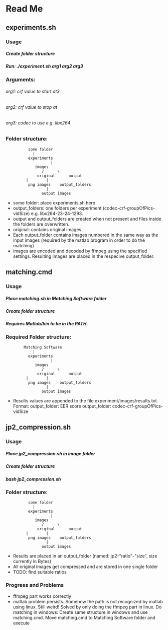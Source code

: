 # Read Me

## experiments.sh
### Usage
##### Create folder structure
##### Run: ./experiment.sh arg1 arg2 arg3

### Arguments:
###### arg1: crf value to start at3
###### arg2: crf value to stop at
###### arg3: codec to use e.g. libx264

### Folder structure:

			  some folder
				|
			  experiments
	     		        |
			     images
		            /      \
	              original      output
			 | 	      |
	 	      png images    output_folders
				      |
				    output images

* some folder: place experiments.sh here
* output_folders: one folders per experiment (codec-crf-groupOfPics-vidSize) e.g. libx264-23-24-1293.
* output and output_folders are created when not present and files inside the folders are overwritten.
* original: contains original images.
* Each output_folder contains images numbered in the same way as the input images (required by the matlab program in order to do the matching)
* images are encoded and decoded by ffmpeg using the specified settings. Resulting images
	are placed in the respecive output_folder.

## matching.cmd
### Usage
##### Place matching.sh in Matching Software folder
##### Create folder structure
##### Requires Matlab/bin to be in the PATH.

### Required Folder structure:

			Matching Software
				|
			  experiments
	     		        |
			     images
		            /      \
	              original      output
			 | 	      |
	 	      png images    output_folders
				      |
				    output images

* Results values are appended to the file experiment/images/results.txt.
  Format: output_folder: EER score
  output_folder: codec-crf-groupOfPics-vidSize

## jp2_compression.sh
### Usage
##### Place jp2_compression.sh in image folder
##### Create folder structure
##### bash jp2_compression.sh

### Folder structure:

			  some folder
				|
			  experiments
	     		        |
			     images
		            /      \
	              original      output
			 | 	      |
	 	      png images    output_folders
				      |
				    output images

* Results are placed in an output_folder (named: jp2-"ratio"-"size", size currently in Bytes)
* All original images get compressed and are stored in one single folder
* TODO: find suitable ratios

### Progress and Problems
* ffmpeg part works correctly
* matlab problem persists. Somehow the path is not recognized by matlab using linux. Still weird!
  Solved by only doing the ffmpeg part in linux. Do matching in windows:
  Create same structure in windows and use matching.cmd.
	Move matching.cmd to Matching Software folder and execute
